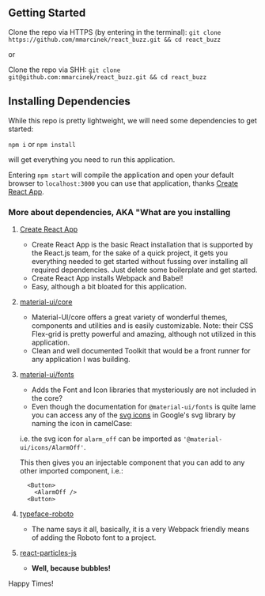 ## Getting Started 

Clone the repo via HTTPS (by entering in the terminal):
`git clone https://github.com/mmarcinek/react_buzz.git && cd react_buzz`

or

Clone the repo via SHH:
`git clone git@github.com:mmarcinek/react_buzz.git && cd react_buzz`

## Installing Dependencies

While this repo is pretty lightweight, we will need some dependencies to get started:

`npm i` or `npm install`

will get everything you need to run this application.

Entering `npm start` will compile the application and open your default browser to `localhost:3000` you can use that application, thanks [Create React App](https://github.com/facebookincubator/create-react-app).

### More about dependencies, AKA "What are you installing

1. [Create React App](https://github.com/facebookincubator/create-react-app)
    * Create React App is the basic React installation that is supported by the React.js team, for the sake of a quick project, it gets you everything needed to get started without fussing over installing all required dependencies. Just delete some boilerplate and get started.  
    * Create React App installs Webpack and Babel!
    * Easy, although a bit bloated for this application.

2. [material-ui/core](https://github.com/mui-org/material-ui)
    * Material-UI/core offers a great variety of wonderful themes, components and utilities and is easily customizable. Note: their CSS Flex-grid is pretty powerful and amazing, although not utilized in this application.
    * Clean and well documented Toolkit that would be a front runner for any application I was building.

3. [material-ui/fonts](https://github.com/mui-org/material-ui)
    * Adds the Font and Icon libraries that mysteriously are not included in the core?
    * Even though the documentation for `@material-ui/fonts` is quite lame you can access any of the [svg icons](https://material.io/tools/icons/?style=baseline) in Google's svg library by naming the icon in camelCase:
    
    i.e. the svg icon for `alarm_off` can be imported as `'@material-ui/icons/AlarmOff'`. 
    
    This then gives you an injectable component that you can add to any other imported component, i.e.:
    ```
      <Button>
        <AlarmOff />
      <Button>
    ```
4. [typeface-roboto](https://github.com/KyleAMathews/typefaces/tree/master/packages/roboto)
    * The name says it all, basically, it is a very Webpack friendly means of adding the Roboto font to a project.
5. [react-particles-js](https://github.com/Wufe/react-particles-js)
    * **Well, because bubbles!**

Happy Times!

